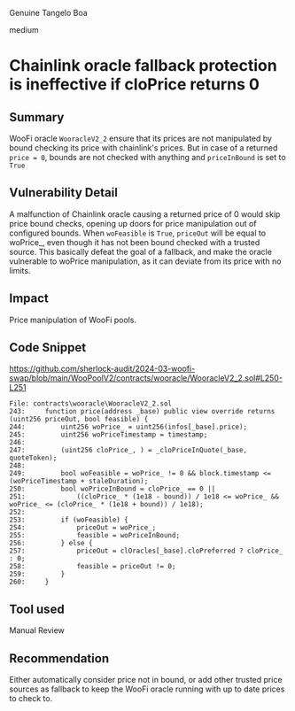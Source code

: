 Genuine Tangelo Boa

medium

# Chainlink oracle fallback protection is ineffective if cloPrice returns 0

## Summary
WooFi oracle `WooracleV2_2` ensure that its prices are not manipulated by bound checking its price with chainlink's prices.
But in case of a returned `price = 0`, bounds are not checked with anything and `priceInBound` is set to `True`


## Vulnerability Detail
A malfunction of Chainlink oracle causing a returned price of 0 would skip price bound checks, opening up doors for price manipulation out of configured bounds.
When `woFeasible` is `True`, `priceOut` will be equal to woPrice_, even though it has not been bound checked with a trusted source. 
This basically defeat the goal of a fallback, and make the oracle vulnerable to woPrice manipulation, as it can deviate from its price with no limits.

## Impact
Price manipulation of WooFi pools.

## Code Snippet

https://github.com/sherlock-audit/2024-03-woofi-swap/blob/main/WooPoolV2/contracts/wooracle/WooracleV2_2.sol#L250-L251
```solidity
File: contracts\wooracle\WooracleV2_2.sol
243:     function price(address _base) public view override returns (uint256 priceOut, bool feasible) {
244:         uint256 woPrice_ = uint256(infos[_base].price);
245:         uint256 woPriceTimestamp = timestamp;
246: 
247:         (uint256 cloPrice_, ) = _cloPriceInQuote(_base, quoteToken);
248:		
249:         bool woFeasible = woPrice_ != 0 && block.timestamp <= (woPriceTimestamp + staleDuration);
250:         bool woPriceInBound = cloPrice_ == 0 ||
251:             ((cloPrice_ * (1e18 - bound)) / 1e18 <= woPrice_ && woPrice_ <= (cloPrice_ * (1e18 + bound)) / 1e18);
252: 
253:         if (woFeasible) {
254:             priceOut = woPrice_;
255:             feasible = woPriceInBound;
256:         } else {
257:             priceOut = clOracles[_base].cloPreferred ? cloPrice_ : 0;
258:             feasible = priceOut != 0;
259:         }
260:     }
```

## Tool used
Manual Review

## Recommendation
Either automatically consider price not in bound, or add other trusted price sources as fallback to keep the WooFi oracle running with up to date prices to check to.